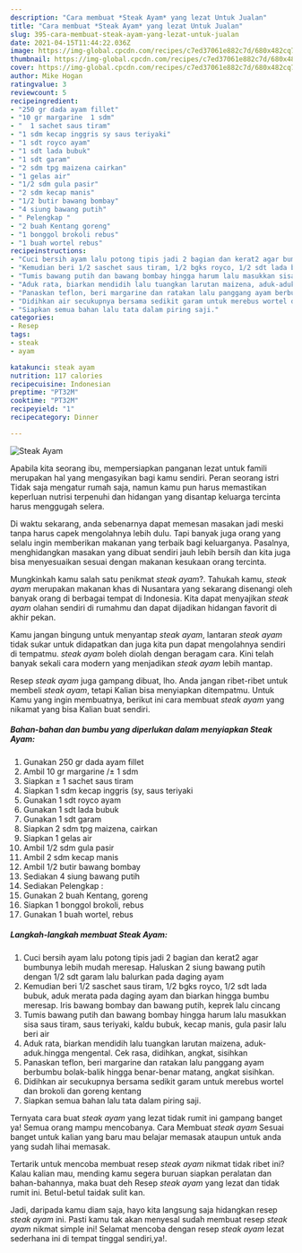 ```yaml
---
description: "Cara membuat *Steak Ayam* yang lezat Untuk Jualan"
title: "Cara membuat *Steak Ayam* yang lezat Untuk Jualan"
slug: 395-cara-membuat-steak-ayam-yang-lezat-untuk-jualan
date: 2021-04-15T11:44:22.036Z
image: https://img-global.cpcdn.com/recipes/c7ed37061e882c7d/680x482cq70/steak-ayam-foto-resep-utama.jpg
thumbnail: https://img-global.cpcdn.com/recipes/c7ed37061e882c7d/680x482cq70/steak-ayam-foto-resep-utama.jpg
cover: https://img-global.cpcdn.com/recipes/c7ed37061e882c7d/680x482cq70/steak-ayam-foto-resep-utama.jpg
author: Mike Hogan
ratingvalue: 3
reviewcount: 5
recipeingredient:
- "250 gr dada ayam fillet"
- "10 gr margarine  1 sdm"
- "  1 sachet saus tiram"
- "1 sdm kecap inggris sy saus teriyaki"
- "1 sdt royco ayam"
- "1 sdt lada bubuk"
- "1 sdt garam"
- "2 sdm tpg maizena cairkan"
- "1 gelas air"
- "1/2 sdm gula pasir"
- "2 sdm kecap manis"
- "1/2 butir bawang bombay"
- "4 siung bawang putih"
- " Pelengkap "
- "2 buah Kentang goreng"
- "1 bonggol brokoli rebus"
- "1 buah wortel rebus"
recipeinstructions:
- "Cuci bersih ayam lalu potong tipis jadi 2 bagian dan kerat2 agar bumbunya lebih mudah meresap. Haluskan 2 siung bawang putih dengan 1/2 sdt garam lalu balurkan pada daging ayam"
- "Kemudian beri 1/2 saschet saus tiram, 1/2 bgks royco, 1/2 sdt lada bubuk, aduk merata pada daging ayam dan biarkan hingga bumbu meresap. Iris bawang bombay dan bawang putih, keprek lalu cincang"
- "Tumis bawang putih dan bawang bombay hingga harum lalu masukkan sisa saus tiram, saus teriyaki, kaldu bubuk, kecap manis, gula pasir lalu beri air"
- "Aduk rata, biarkan mendidih lalu tuangkan larutan maizena, aduk-aduk.hingga mengental. Cek rasa, didihkan, angkat, sisihkan"
- "Panaskan teflon, beri margarine dan ratakan lalu panggang ayam berbumbu bolak-balik hingga benar-benar matang, angkat sisihkan."
- "Didihkan air secukupnya bersama sedikit garam untuk merebus wortel dan brokoli dan goreng kentang"
- "Siapkan semua bahan lalu tata dalam piring saji."
categories:
- Resep
tags:
- steak
- ayam

katakunci: steak ayam 
nutrition: 117 calories
recipecuisine: Indonesian
preptime: "PT32M"
cooktime: "PT32M"
recipeyield: "1"
recipecategory: Dinner

---
```



![*Steak Ayam*](https://img-global.cpcdn.com/recipes/c7ed37061e882c7d/680x482cq70/steak-ayam-foto-resep-utama.jpg)

Apabila kita seorang ibu, mempersiapkan panganan lezat untuk famili merupakan hal yang mengasyikan bagi kamu sendiri. Peran seorang istri Tidak saja mengatur rumah saja, namun kamu pun harus memastikan keperluan nutrisi terpenuhi dan hidangan yang disantap keluarga tercinta harus menggugah selera.

Di waktu  sekarang, anda sebenarnya dapat memesan masakan jadi meski tanpa harus capek mengolahnya lebih dulu. Tapi banyak juga orang yang selalu ingin memberikan makanan yang terbaik bagi keluarganya. Pasalnya, menghidangkan masakan yang dibuat sendiri jauh lebih bersih dan kita juga bisa menyesuaikan sesuai dengan makanan kesukaan orang tercinta. 



Mungkinkah kamu salah satu penikmat *steak ayam*?. Tahukah kamu, *steak ayam* merupakan makanan khas di Nusantara yang sekarang disenangi oleh banyak orang di berbagai tempat di Indonesia. Kita dapat menyajikan *steak ayam* olahan sendiri di rumahmu dan dapat dijadikan hidangan favorit di akhir pekan.

Kamu jangan bingung untuk menyantap *steak ayam*, lantaran *steak ayam* tidak sukar untuk didapatkan dan juga kita pun dapat mengolahnya sendiri di tempatmu. *steak ayam* boleh diolah dengan beragam cara. Kini telah banyak sekali cara modern yang menjadikan *steak ayam* lebih mantap.

Resep *steak ayam* juga gampang dibuat, lho. Anda jangan ribet-ribet untuk membeli *steak ayam*, tetapi Kalian bisa menyiapkan ditempatmu. Untuk Kamu yang ingin membuatnya, berikut ini cara membuat *steak ayam* yang nikamat yang bisa Kalian buat sendiri.

<!--inarticleads1-->

##### Bahan-bahan dan bumbu yang diperlukan dalam menyiapkan *Steak Ayam*:

1. Gunakan 250 gr dada ayam fillet
1. Ambil 10 gr margarine /± 1 sdm
1. Siapkan  ± 1 sachet saus tiram
1. Siapkan 1 sdm kecap inggris (sy, saus teriyaki
1. Gunakan 1 sdt royco ayam
1. Gunakan 1 sdt lada bubuk
1. Gunakan 1 sdt garam
1. Siapkan 2 sdm tpg maizena, cairkan
1. Siapkan 1 gelas air
1. Ambil 1/2 sdm gula pasir
1. Ambil 2 sdm kecap manis
1. Ambil 1/2 butir bawang bombay
1. Sediakan 4 siung bawang putih
1. Sediakan  Pelengkap :
1. Gunakan 2 buah Kentang, goreng
1. Siapkan 1 bonggol brokoli, rebus
1. Gunakan 1 buah wortel, rebus




<!--inarticleads2-->

##### Langkah-langkah membuat *Steak Ayam*:

1. Cuci bersih ayam lalu potong tipis jadi 2 bagian dan kerat2 agar bumbunya lebih mudah meresap. Haluskan 2 siung bawang putih dengan 1/2 sdt garam lalu balurkan pada daging ayam
1. Kemudian beri 1/2 saschet saus tiram, 1/2 bgks royco, 1/2 sdt lada bubuk, aduk merata pada daging ayam dan biarkan hingga bumbu meresap. Iris bawang bombay dan bawang putih, keprek lalu cincang
1. Tumis bawang putih dan bawang bombay hingga harum lalu masukkan sisa saus tiram, saus teriyaki, kaldu bubuk, kecap manis, gula pasir lalu beri air
1. Aduk rata, biarkan mendidih lalu tuangkan larutan maizena, aduk-aduk.hingga mengental. Cek rasa, didihkan, angkat, sisihkan
1. Panaskan teflon, beri margarine dan ratakan lalu panggang ayam berbumbu bolak-balik hingga benar-benar matang, angkat sisihkan.
1. Didihkan air secukupnya bersama sedikit garam untuk merebus wortel dan brokoli dan goreng kentang
1. Siapkan semua bahan lalu tata dalam piring saji.




Ternyata cara buat *steak ayam* yang lezat tidak rumit ini gampang banget ya! Semua orang mampu mencobanya. Cara Membuat *steak ayam* Sesuai banget untuk kalian yang baru mau belajar memasak ataupun untuk anda yang sudah lihai memasak.

Tertarik untuk mencoba membuat resep *steak ayam* nikmat tidak ribet ini? Kalau kalian mau, mending kamu segera buruan siapkan peralatan dan bahan-bahannya, maka buat deh Resep *steak ayam* yang lezat dan tidak rumit ini. Betul-betul taidak sulit kan. 

Jadi, daripada kamu diam saja, hayo kita langsung saja hidangkan resep *steak ayam* ini. Pasti kamu tak akan menyesal sudah membuat resep *steak ayam* nikmat simple ini! Selamat mencoba dengan resep *steak ayam* lezat sederhana ini di tempat tinggal sendiri,ya!.

